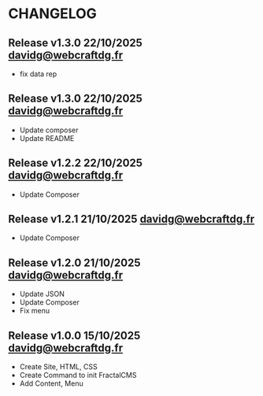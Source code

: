 CHANGELOG
=========


Release v1.3.0 22/10/2025 <davidg@webcraftdg.fr>
----------------------------------------------

* fix data rep

Release v1.3.0 22/10/2025 <davidg@webcraftdg.fr>
----------------------------------------------

* Update composer
* Update README

Release v1.2.2 22/10/2025 <davidg@webcraftdg.fr>
----------------------------------------------

* Update Composer

Release v1.2.1 21/10/2025 <davidg@webcraftdg.fr>
----------------------------------------------

* Update Composer

Release v1.2.0 21/10/2025 <davidg@webcraftdg.fr>
----------------------------------------------

* Update JSON
* Update Composer
* Fix menu

Release v1.0.0 15/10/2025 <davidg@webcraftdg.fr>
----------------------------------------------

* Create Site, HTML, CSS
* Create Command to init FractalCMS
* Add Content, Menu